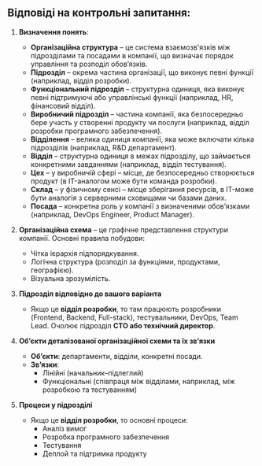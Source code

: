 

## Відповіді на контрольні запитання:  

1. **Визначення понять**:  
   - **Організаційна структура** – це система взаємозв'язків між підрозділами та посадами в компанії, що визначає порядок управління та розподіл обов’язків.  
   - **Підрозділ** – окрема частина організації, що виконує певні функції (наприклад, відділ розробки).  
   - **Функціональний підрозділ** – структурна одиниця, яка виконує певні підтримуючі або управлінські функції (наприклад, HR, фінансовий відділ).  
   - **Виробничий підрозділ** – частина компанії, яка безпосередньо бере участь у створенні продукту чи послуги (наприклад, відділ розробки програмного забезпечення).  
   - **Відділення** – велика одиниця компанії, яка може включати кілька підрозділів (наприклад, R&D департамент).  
   - **Відділ** – структурна одиниця в межах підрозділу, що займається конкретними завданнями (наприклад, відділ тестування).  
   - **Цех** – у виробничій сфері – місце, де безпосередньо створюється продукт (в IT-аналогом може бути команда розробки).  
   - **Склад** – у фізичному сенсі – місце зберігання ресурсів, в IT-може бути аналогія з серверними сховищами чи базами даних.  
   - **Посада** – конкретна роль у компанії з визначеними обов’язками (наприклад, DevOps Engineer, Product Manager).  

2. **Організаційна схема** – це графічне представлення структури компанії. Основні правила побудови:  
   - Чітка ієрархія підпорядкування.  
   - Логічна структура (розподіл за функціями, продуктами, географією).  
   - Візуальна зрозумілість.  

3. **Підрозділ відповідно до вашого варіанта**  
   - Якщо це **відділ розробки**, то там працюють розробники (Frontend, Backend, Full-stack), тестувальники, DevOps, Team Lead. Очолює підрозділ **CTO або технічний директор**.  

4. **Об’єкти деталізованої організаційної схеми та їх зв’язки**  
   - **Об’єкти**: департаменти, відділи, конкретні посади.  
   - **Зв’язки**:  
     - Лінійні (начальник–підлеглий)  
     - Функціональні (співпраця між відділами, наприклад, між розробкою та тестуванням)  

5. **Процеси у підрозділі**  
   - Якщо це **відділ розробки**, то основні процеси:  
     - Аналіз вимог  
     - Розробка програмного забезпечення  
     - Тестування  
     - Деплой та підтримка продукту  
